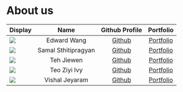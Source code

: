# About us

Display | Name | Github Profile | Portfolio 
--------|:----:|:--------------:|:---------:
![](https://via.placeholder.com/100.png?text=Photo) | Edward Wang | [Github](https://github.com/EdwardZYWang) | [Portfolio](https://www.linkedin.com/in/edward-w-220218206/)
![](https://via.placeholder.com/100.png?text=Photo) | Samal Sthitipragyan | [Github](https://github.com/pragyan01) | [Portfolio](https://www.linkedin.com/in/pragyan01/)
![](https://via.placeholder.com/100.png?text=Photo) | Teh Jiewen | [Github](https://github.com/arvejw) | [Portfolio](www.linkedin.com/in/jiewen-teh)
![](https://avatars0.githubusercontent.com/teoziyiivy?s=100) | Teo Ziyi Ivy | [Github](https://github.com/teoziyiivy) | [Portfolio](https://www.linkedin.com/in/teoziyiivy/)
![](https://via.placeholder.com/100.png?text=Photo) | Vishal Jeyaram | [Github](https://github.com/VishalJeyaram) | [Portfolio](https://www.linkedin.com/in/vishal-j-a43b581a2)

